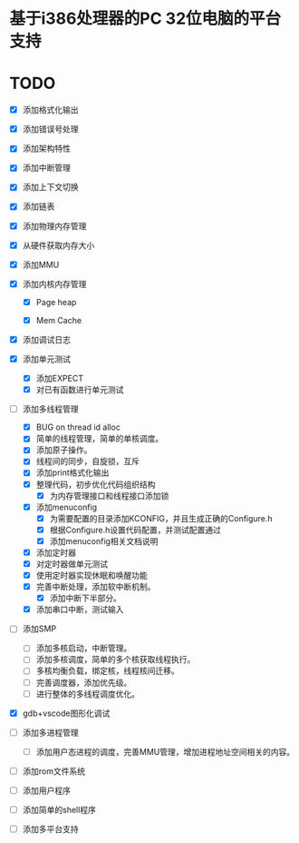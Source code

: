 # 基于i386处理器的PC 32位电脑的平台支持

# TODO

- [x] 添加格式化输出

- [x] 添加错误号处理

- [x] 添加架构特性

- [x] 添加中断管理

- [x] 添加上下文切换

- [x] 添加链表

- [x] 添加物理内存管理

- [x] 从硬件获取内存大小

- [x] 添加MMU

- [x] 添加内核内存管理

  - [x] Page heap

  - [x] Mem Cache

- [x] 添加调试日志

- [x] 添加单元测试
  - [x] 添加EXPECT
  - [x] 对已有函数进行单元测试

- [ ] 添加多线程管理
  - [x] BUG on thread id alloc
  - [x] 简单的线程管理，简单的单核调度。
  - [x] 添加原子操作。
  - [x] 线程间的同步，自旋锁，互斥
  - [x] 添加print格式化输出
  - [x] 整理代码，初步优化代码组织结构
    - [x] 为内存管理接口和线程接口添加锁
  - [x] 添加menuconfig
    - [x] 为需要配置的目录添加KCONFIG，并且生成正确的Configure.h
    - [x] 根据Configure.h设置代码配置，并测试配置通过
    - [x] 添加menuconfig相关文档说明

  - [x] 添加定时器
  - [x] 对定时器做单元测试
  - [x] 使用定时器实现休眠和唤醒功能
  - [x] 完善中断处理，添加软中断机制。
    - [x] 添加中断下半部分。
  - [x] 添加串口中断，测试输入
  
- [ ] 添加SMP
  - [ ] 添加多核启动，中断管理。
  - [ ] 添加多核调度，简单的多个核获取线程执行。
  - [ ] 多核均衡负载，绑定核，线程核间迁移。
  - [ ] 完善调度器，添加优先级。
  - [ ] 进行整体的多线程调度优化。

- [x] gdb+vscode图形化调试

- [ ] 添加多进程管理
  - [ ] 添加用户态进程的调度，完善MMU管理，增加进程地址空间相关的内容。

- [ ] 添加rom文件系统

- [ ] 添加用户程序

- [ ] 添加简单的shell程序

- [ ] 添加多平台支持
